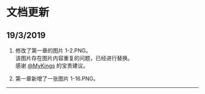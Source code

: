 # 文档更新

## 19/3/2019
1. 修改了第一章的图片 1-2.PNG。<br>该图片存在图片内容重复的问题，已经进行替换。<br>感谢 [@MyKings](https://github.com/MyKings) 的宝贵建议。

2. 第一章新增了一张图片 1-16.PNG。

---
